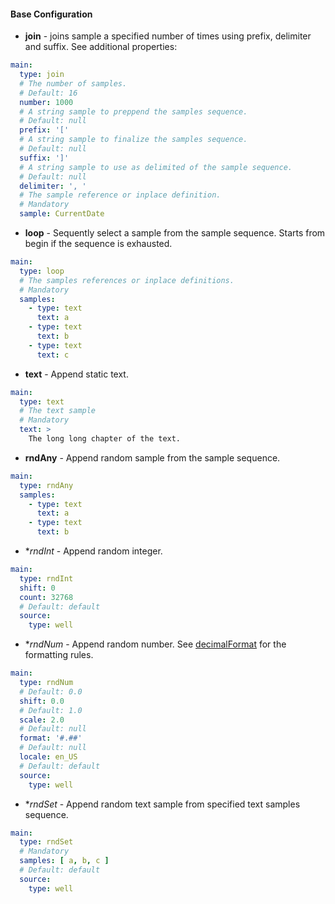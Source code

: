 #### Base Configuration

* **join** - joins sample a specified number of times using prefix, delimiter and suffix. See additional properties:
```yaml
main:
  type: join
  # The number of samples.
  # Default: 16
  number: 1000
  # A string sample to preppend the samples sequence.
  # Default: null
  prefix: '['
  # A string sample to finalize the samples sequence.
  # Default: null
  suffix: ']'
  # A string sample to use as delimited of the sample sequence.
  # Default: null
  delimiter: ', '
  # The sample reference or inplace definition.
  # Mandatory
  sample: CurrentDate
```
* **loop** - Sequently select a sample from the sample sequence. Starts from begin if the sequence is exhausted.
```yaml
main:
  type: loop
  # The samples references or inplace definitions.
  # Mandatory
  samples:
    - type: text
      text: a
    - type: text
      text: b
    - type: text
      text: c
```
* **text** - Append static text.
```yaml
main:
  type: text
  # The text sample
  # Mandatory
  text: >
    The long long chapter of the text.
```
* **rndAny** - Append random sample from the sample sequence.
```yaml
main:
  type: rndAny
  samples:
    - type: text
      text: a
    - type: text
      text: b
```
* **rndInt* - Append random integer.
```yaml
main:
  type: rndInt
  shift: 0
  count: 32768
  # Default: default
  source:
    type: well
```
* **rndNum* - Append random number. See [decimalFormat](https://docs.oracle.com/javase/tutorial/i18n/format/decimalFormat.html) for the formatting rules.
```yaml
main:
  type: rndNum
  # Default: 0.0
  shift: 0.0
  # Default: 1.0
  scale: 2.0
  # Default: null
  format: '#.##'
  # Default: null
  locale: en_US
  # Default: default
  source:
    type: well
```
* **rndSet* - Append random text sample from specified text samples sequence.
```yaml
main:
  type: rndSet
  # Mandatory
  samples: [ a, b, c ]
  # Default: default
  source:
    type: well
```